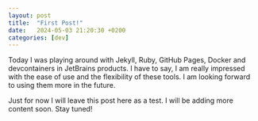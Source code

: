 ```yaml
---
layout: post
title:  "First Post!"
date:   2024-05-03 21:20:30 +0200
categories: [dev]
---
```

Today I was playing around with Jekyll, Ruby, GitHub Pages, Docker and devcontainers in JetBrains products. I have to say, I am really impressed with the ease of use and the flexibility of these tools. I am looking forward to using them more in the future. 

Just for now I will leave this post here as a test. I will be adding more content soon. Stay tuned! 
